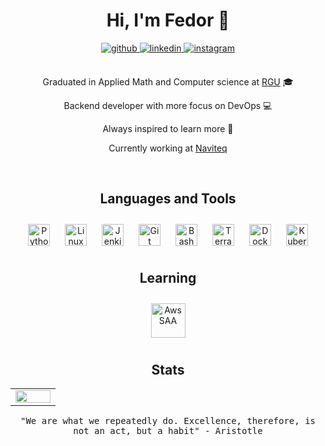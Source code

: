 <div align="center">

# Hi, I'm Fedor 👋

<a href="https://github.com/Felichita" target="_blank">
<img src=https://img.shields.io/badge/github-%2324292e.svg?&style=for-the-badge&logo=github&logoColor=white alt=github style="margin-bottom: 5px;" />
</a>
<a href="https://www.linkedin.com/in/fridrixnm" target="_blank">
<img src=https://img.shields.io/badge/linkedin-%231E77B5.svg?&style=for-the-badge&logo=linkedin&logoColor=white alt=linkedin style="margin-bottom: 5px;" />
</a>
<a href="https://instagram.com/itwalker66" target="_blank">
<img src=https://img.shields.io/badge/instagram-%23000000.svg?&style=for-the-badge&logo=instagram&logoColor=white alt=instagram style="margin-bottom: 5px;" />
</a>

<br/>   
<br/>  

Graduated in Applied Math and Computer science at [RGU](https://kosygin-rgu.ru/) 🎓

Backend developer with more focus on DevOps 💻

Always inspired to learn more 📝  
  
 Currently working at [Naviteq](https://www.naviteq.io/)

<br/>  

## Languages and Tools  
<div align="center">  
<img style="margin: 10px" src="https://profilinator.rishav.dev/skills-assets/python-original.svg" alt="Python" height="35" />  
<img style="margin: 10px" src="https://profilinator.rishav.dev/skills-assets/linux-original.svg" alt="Linux" height="35" />  
<img style="margin: 10px" src="https://profilinator.rishav.dev/skills-assets/jenkins-icon.svg" alt="Jenkins" height="35" />  
<img style="margin: 10px" src="https://profilinator.rishav.dev/skills-assets/git-scm-icon.svg" alt="Git" height="35" />  
<img style="margin: 10px" src="https://bashlogo.com/img/symbol/svg/full_colored_dark.svg" alt="Bash" height="35" />   
<img style="margin: 10px" src="https://cdn.svgporn.com/logos/terraform-icon.svg" alt="Terraform" height="35" /> 
<img style="margin: 10px" src="https://profilinator.rishav.dev/skills-assets/docker-original-wordmark.svg" alt="Docker" height="35" />  
<img style="margin: 10px" src="https://cdn.svgporn.com/logos/kubernetes.svg" alt="Kubernetes" height="35" />  
</div>  

## Learning 
<div align="center">   
<img style="margin: 10px" src="https://d1.awsstatic.com/training-and-certification/certification-badges/AWS-Certified-Solutions-Architect-Associate_badge.3419559c682629072f1eb968d59dea0741772c0f.png" alt="Aws SAA" height="55" />
</div>   
  

## Stats

<div align="center">
<table><tr><td valign="center" width="50%">

<img src="https://github-readme-stats.vercel.app/api/top-langs/?username=felichita&count_private=true&layout=compact&langs_count=10&theme=nightowl&hide_border=true&border_radius=0" align="center" style="width: 100%" />  

</td></tr></table>  
</div>

<samp>"We are what we repeatedly do. Excellence, therefore, is not an act, but a habit" - Aristotle</samp>

</div>
